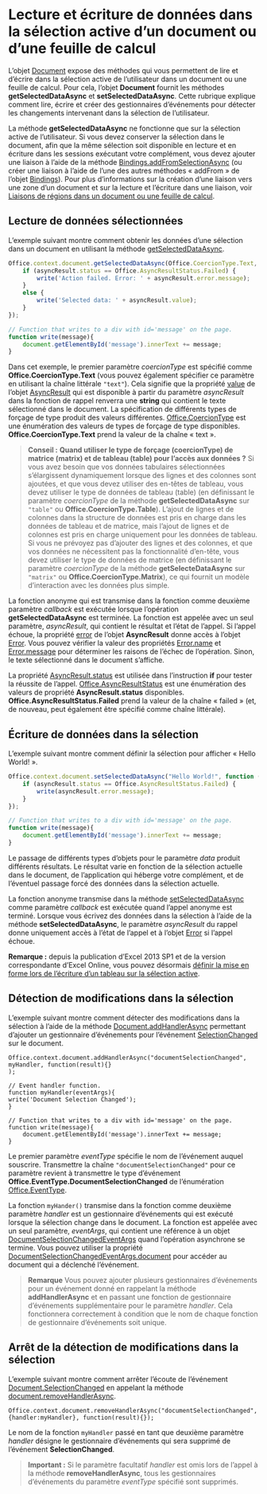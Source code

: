 
# <a name="read-and-write-data-to-the-active-selection-in-a-document-or-spreadsheet"></a>Lecture et écriture de données dans la sélection active d’un document ou d’une feuille de calcul

L’objet [Document](http://dev.office.com/reference/add-ins/shared/document) expose des méthodes qui vous permettent de lire et d’écrire dans la sélection active de l’utilisateur dans un document ou une feuille de calcul. Pour cela, l’objet **Document** fournit les méthodes **getSelectedDataAsync** et **setSelectedDataAsync**. Cette rubrique explique comment lire, écrire et créer des gestionnaires d’événements pour détecter les changements intervenant dans la sélection de l’utilisateur.

La méthode **getSelectedDataAsync** ne fonctionne que sur la sélection active de l’utilisateur. Si vous devez conserver la sélection dans le document, afin que la même sélection soit disponible en lecture et en écriture dans les sessions exécutant votre complément, vous devez ajouter une liaison à l’aide de la méthode [Bindings.addFromSelectionAsync](http://msdn.microsoft.com/en-us/library/edc99214-e63e-43f2-9392-97ead42fc155.aspx) (ou créer une liaison à l’aide de l’une des autres méthodes « addFrom » de l’objet [Bindings](http://msdn.microsoft.com/en-us/library/09979e31-3bfb-45be-adda-0f7cc2db1fe1.aspx)). Pour plus d’informations sur la création d’une liaison vers une zone d’un document et sur la lecture et l’écriture dans une liaison, voir [Liaisons de régions dans un document ou une feuille de calcul](../../docs/develop/bind-to-regions-in-a-document-or-spreadsheet.md).


## <a name="read-selected-data"></a>Lecture de données sélectionnées


L’exemple suivant montre comment obtenir les données d’une sélection dans un document en utilisant la méthode [getSelectedDataAsync](../../reference/shared/document.getselecteddataasync.md).


```js
Office.context.document.getSelectedDataAsync(Office.CoercionType.Text, function (asyncResult) {
    if (asyncResult.status == Office.AsyncResultStatus.Failed) {
        write('Action failed. Error: ' + asyncResult.error.message);
    }
    else {
        write('Selected data: ' + asyncResult.value);
    }
});

// Function that writes to a div with id='message' on the page.
function write(message){
    document.getElementById('message').innerText += message; 
}
```

Dans cet exemple, le premier paramètre _coercionType_ est spécifié comme **Office.CoercionType.Text** (vous pouvez également spécifier ce paramètre en utilisant la chaîne littérale `"text"`). Cela signifie que la propriété [value](../../reference/shared/asyncresult.status.md) de l’objet [AsyncResult](http://dev.office.com/reference/add-ins/shared/asyncresult) qui est disponible à partir du paramètre _asyncResult_ dans la fonction de rappel renverra une **string** qui contient le texte sélectionné dans le document. La spécification de différents types de forçage de type produit des valeurs différentes. [Office.CoercionType](http://dev.office.com/reference/add-ins/shared/coerciontype-enumeration) est une énumération des valeurs de types de forçage de type disponibles. **Office.CoercionType.Text** prend la valeur de la chaîne « text ».


 >**Conseil :**   **Quand utiliser le type de forçage (coercionType) de matrice (matrix) et de tableau (table) pour l’accès aux données ?** Si vous avez besoin que vos données tabulaires sélectionnées s’élargissent dynamiquement lorsque des lignes et des colonnes sont ajoutées, et que vous devez utiliser des en-têtes de tableau, vous devez utiliser le type de données de tableau (table) (en définissant le paramètre _coercionType_ de la méthode **getSelectedDataAsync** sur `"table"` ou **Office.CoercionType.Table**). L’ajout de lignes et de colonnes dans la structure de données est pris en charge dans les données de tableau et de matrice, mais l’ajout de lignes et de colonnes est pris en charge uniquement pour les données de tableau. Si vous ne prévoyez pas d’ajouter des lignes et des colonnes, et que vos données ne nécessitent pas la fonctionnalité d’en-tête, vous devez utiliser le type de données de matrice (en définissant le paramètre _coercionType_ de la méthode **getSelecteDataAsync** sur `"matrix"` ou **Office.CoercionType.Matrix**), ce qui fournit un modèle d’interaction avec les données plus simple.

La fonction anonyme qui est transmise dans la fonction comme deuxième paramètre _callback_ est exécutée lorsque l’opération **getSelectedDataAsync** est terminée. La fonction est appelée avec un seul paramètre, _asyncResult_, qui contient le résultat et l’état de l’appel. Si l’appel échoue, la propriété [error](../../reference/shared/asyncresult.context.md) de l’objet **AsyncResult** donne accès à l’objet [Error](http://dev.office.com/reference/add-ins/shared/error). Vous pouvez vérifier la valeur des propriétés [Error.name](../../reference/shared/error.name.md) et [Error.message](../../reference/shared/error.message.md) pour déterminer les raisons de l’échec de l’opération. Sinon, le texte sélectionné dans le document s’affiche.

La propriété [AsyncResult.status](../../reference/shared/asyncresult.error.md) est utilisée dans l’instruction **if** pour tester la réussite de l’appel. [Office.AsyncResultStatus](http://dev.office.com/reference/add-ins/shared/asyncresultstatus-enumeration) est une énumération des valeurs de propriété **AsyncResult.status** disponibles. **Office.AsyncResultStatus.Failed** prend la valeur de la chaîne « failed » (et, de nouveau, peut également être spécifié comme chaîne littérale).


## <a name="write-data-to-the-selection"></a>Écriture de données dans la sélection


L’exemple suivant montre comment définir la sélection pour afficher « Hello World! ».


```js
Office.context.document.setSelectedDataAsync("Hello World!", function (asyncResult) {
    if (asyncResult.status == Office.AsyncResultStatus.Failed) {
        write(asyncResult.error.message);
    }
});

// Function that writes to a div with id='message' on the page.
function write(message){
    document.getElementById('message').innerText += message; 
}
```

Le passage de différents types d’objets pour le paramètre  _data_ produit différents résultats. Le résultat varie en fonction de la sélection actuelle dans le document, de l’application qui héberge votre complément, et de l’éventuel passage forcé des données dans la sélection actuelle.

La fonction anonyme transmise dans la méthode [setSelectedDataAsync](../../reference/shared/document.setselecteddataasync.md) comme paramètre _callback_ est exécutée quand l’appel anonyme est terminé. Lorsque vous écrivez des données dans la sélection à l’aide de la méthode **setSelectedDataAsync**, le paramètre _asyncResult_ du rappel donne uniquement accès à l’état de l’appel et à l’objet [Error](http://dev.office.com/reference/add-ins/shared/error) si l’appel échoue.

 **Remarque :** depuis la publication d’Excel 2013 SP1 et de la version correspondante d’Excel Online, vous pouvez désormais [définir la mise en forme lors de l’écriture d’un tableau sur la sélection active](../../docs/excel/format-tables-in-add-ins-for-excel.md).


## <a name="detect-changes-in-the-selection"></a>Détection de modifications dans la sélection


L’exemple suivant montre comment détecter des modifications dans la sélection à l’aide de la méthode [Document.addHandlerAsync](../../reference/shared/document.addhandlerasync.md) permettant d’ajouter un gestionnaire d’événements pour l’événement [SelectionChanged](../../reference/shared/document.selectionchanged.event.md) sur le document.


```
Office.context.document.addHandlerAsync("documentSelectionChanged", myHandler, function(result){} 
);

// Event handler function.
function myHandler(eventArgs){
write('Document Selection Changed');
}

// Function that writes to a div with id='message' on the page.
function write(message){
    document.getElementById('message').innerText += message; 
}
```

Le premier paramètre  _eventType_ spécifie le nom de l’événement auquel souscrire. Transmettre la chaîne `"documentSelectionChanged"` pour ce paramètre revient à transmettre le type d’événement **Office.EventType.DocumentSelectionChanged** de l’énumération [Office.EventType](http://dev.office.com/reference/add-ins/shared/eventtype-enumeration).

La fonction `myHander()` transmise dans la fonction comme deuxième paramètre _handler_ est un gestionnaire d’événements qui est exécuté lorsque la sélection change dans le document. La fonction est appelée avec un seul paramètre, _eventArgs_, qui contient une référence à un objet [DocumentSelectionChangedEventArgs](../../reference/shared/document.selectionchangedeventargs.md) quand l’opération asynchrone se termine. Vous pouvez utiliser la propriété [DocumentSelectionChangedEventArgs.document](../../reference/shared/document.selectionchangedeventargs.document.md) pour accéder au document qui a déclenché l’événement.


 >**Remarque**  Vous pouvez ajouter plusieurs gestionnaires d’événements pour un événement donné en rappelant la méthode  **addHandlerAsync** et en passant une fonction de gestionnaire d’événements supplémentaire pour le paramètre _handler_. Cela fonctionnera correctement à condition que le nom de chaque fonction de gestionnaire d’événements soit unique.


## <a name="stop-detecting-changes-in-the-selection"></a>Arrêt de la détection de modifications dans la sélection


L’exemple suivant montre comment arrêter l’écoute de l’événement [Document.SelectionChanged](../../reference/shared/document.selectionchanged.event.md) en appelant la méthode [document.removeHandlerAsync](../../reference/shared/document.removehandlerasync.md).


```
Office.context.document.removeHandlerAsync("documentSelectionChanged", {handler:myHandler}, function(result){});
```

Le nom de la fonction  `myHandler` passé en tant que deuxième paramètre _handler_ désigne le gestionnaire d’événements qui sera supprimé de l’événement **SelectionChanged**.


 >**Important :**  Si le paramètre facultatif  _handler_ est omis lors de l’appel à la méthode **removeHandlerAsync**, tous les gestionnaires d’événements du paramètre  _eventType_ spécifié sont supprimés.

